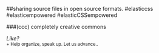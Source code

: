 ##sharing source files in open source formats. #elasticcss #elasticempowered #elasticCSSempowered

###(ccc) completely creative commons

*Like?*  
<sup>+ Help organize, speak up. Let us advance..</sup>  
